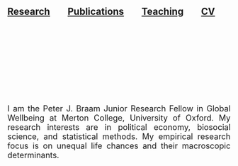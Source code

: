 <h2 style="text-align: justify;"><a href="https://eliasnosrati.github.io/research">Research</a>&nbsp; &nbsp; &nbsp; &nbsp; <a href="https://eliasnosrati.github.io/research">Publications</a>&nbsp; &nbsp; &nbsp; &nbsp; <a href="https://eliasnosrati.github.io/research">Teaching</a>&nbsp; &nbsp; &nbsp; &nbsp; <a href="https://eliasnosrati.github.io/research">CV</a></h2>
<h2 style="text-align: justify;"><br></h2>
<p><br></p>
<p><br></p>
<p><br></p>
<p><br></p>
<p style="text-align: justify;"><span style="font-size: 18px;">I am the Peter J. Braam Junior Research Fellow in Global Wellbeing at Merton College, University of Oxford. My research interests are in political economy, biosocial science, and statistical methods. My empirical research focus is on unequal life chances and their macroscopic determinants.</span></p>
